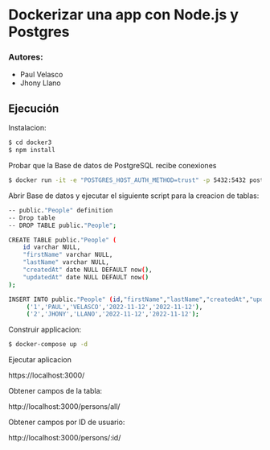 # Dockerizar una app con Node.js y Postgres

### Autores:
- Paul Velasco
- Jhony Llano

## Ejecución

Instalacion:

```bash
$ cd docker3
$ npm install
```

Probar que la Base de datos de PostgreSQL recibe conexiones

```bash
$ docker run -it -e "POSTGRES_HOST_AUTH_METHOD=trust" -p 5432:5432 postgres
```
Abrir Base de datos y ejecutar el siguiente script para la creacion de tablas:
```bash
-- public."People" definition
-- Drop table
-- DROP TABLE public."People";

CREATE TABLE public."People" (
	id varchar NULL,
	"firstName" varchar NULL,
	"lastName" varchar NULL,
	"createdAt" date NULL DEFAULT now(),
	"updatedAt" date NULL DEFAULT now()
);

INSERT INTO public."People" (id,"firstName","lastName","createdAt","updatedAt") VALUES
	 ('1','PAUL','VELASCO','2022-11-12','2022-11-12'),
	 ('2','JHONY','LLANO','2022-11-12','2022-11-12');
```

Construir applicacion:

```bash
$ docker-compose up -d
```

Ejecutar aplicacion

https://localhost:3000/

Obtener campos de la tabla:

http://localhost:3000/persons/all/

Obtener campos por ID de usuario:

http://localhost:3000/persons/:id/
